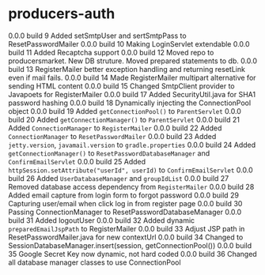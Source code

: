 # producers-auth

0.0.0 build 9 Added setSmtpUser and sertSmtpPass to ResetPasswordMailer
0.0.0 build 10 Making LoginServlet extendable
0.0.0 build 11 Added Recaptcha support
0.0.0 build 12 Moved repo to producersmarket. New DB struture. Moved prepared statements to db.
0.0.0 build 13 RegisterMailer better exception handling and returning resetLink even if mail fails.
0.0.0 build 14 Made RegisterMailer multipart alternative for sending HTML content
0.0.0 build 15 Changed SmtpClient provider to Javapoets for RegisterMailer
0.0.0 build 17 Added SecurityUtil.java for SHA1 password hashing
0.0.0 build 18 Dynamically injecting the ConnectionPool object
0.0.0 build 19 Added `getConnectionPool()` to `ParentServlet`
0.0.0 build 20 Added `getConnectionManager()` to `ParentServlet`
0.0.0 build 21 Added `ConnectionManager` to `RegisterMailer`
0.0.0 build 22 Added `ConnectionManager` to `ResetPasswordMailer`
0.0.0 build 23 Added `jetty.version`, `javamail.version` to `gradle.properties`
0.0.0 build 24 Added `getConnectionManager()` to `ResetPasswordDatabaseManager` and `ConfirmEmailServlet`
0.0.0 build 25 Added `httpSession.setAttribute("userId", userId)` to `ConfirmEmailServlet`
0.0.0 build 26 Added `UserDatabaseManager` and `groupIdList`
0.0.0 build 27 Removed database access dependency from `RegisterMailer`
0.0.0 build 28 Added email capture from login form to forgot password
0.0.0 build 29 Capturing user/email when click log in from register page
0.0.0 build 30 Passing ConnectionManager to ResetPasswordDatabaseManager
0.0.0 build 31 Added logoutUser
0.0.0 build 32 Added dynamic `preparedEmailJspPath` to RegisterMailer
0.0.0 build 33 Adjust JSP path in ResetPasswordMailer.java for new contextUrl
0.0.0 build 34 Changed to SessionDatabaseManager.insert(session, getConnectionPool())
0.0.0 build 35 Google Secret Key now dynamic, not hard coded
0.0.0 build 36 Changed all database manager classes to use ConnectionPool
